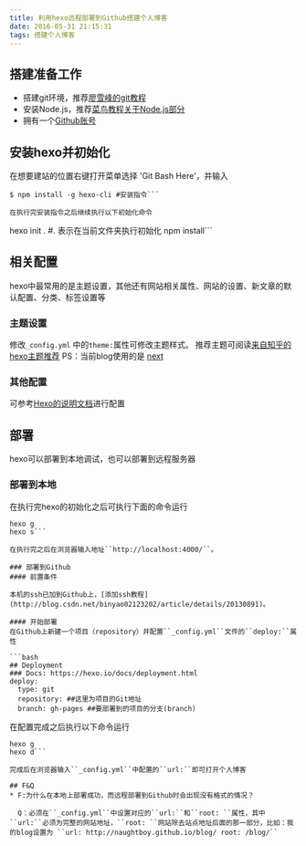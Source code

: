 ```yaml
---
title: 利用hexo远程部署到Github搭建个人博客
date: 2016-05-31 21:15:31
tags: 搭建个人博客
---
```


## 搭建准备工作
* 搭建git环境，推荐[廖雪峰的git教程](http://www.liaoxuefeng.com/wiki/0013739516305929606dd18361248578c67b8067c8c017b000/00137396287703354d8c6c01c904c7d9ff056ae23da865a000)
* 安装Node.js，推荐[菜鸟教程关于Node.js部分](http://www.runoob.com/nodejs/nodejs-install-setup.html)
* 拥有一个[Github账号](https://github.com/)

## 安装hexo并初始化
在想要建站的位置右键打开菜单选择 'Git Bash Here'，并输入
```
$ npm install -g hexo-cli #安装指令```

在执行完安装指令之后继续执行以下初始化命令

```
hexo init .  #. 表示在当前文件夹执行初始化
npm install```


## 相关配置
hexo中最常用的是主题设置，其他还有网站相关属性、网站的设置、新文章的默认配置、分类、标签设置等
### 主题设置
修改``_config.yml`` 中的``theme:``属性可修改主题样式。
推荐主题可阅读[来自知乎的hexo主题推荐](https://www.zhihu.com/question/24422335)
PS：当前blog使用的是 [next](http://theme-next.iissnan.com/)
### 其他配置
可参考[Hexo的说明文档](https://hexo.io/zh-cn/docs/configuration.html)进行配置

## 部署
hexo可以部署到本地调试，也可以部署到远程服务器
### 部署到本地
在执行完hexo的初始化之后可执行下面的命令运行

```
hexo g 
hexo s```

在执行完之后在浏览器输入地址``http://localhost:4000/``。

### 部署到Github
#### 前置条件

本机的ssh已加到Github上，[添加ssh教程](http://blog.csdn.net/binyao02123202/article/details/20130891)。

#### 开始部署
在Github上新建一个项目（repository）并配置``_config.yml``文件的``deploy:``属性

```bash
## Deployment
### Docs: https://hexo.io/docs/deployment.html
deploy:
  type: git
  repository: ##这里为项目的Git地址
  branch: gh-pages ##要部署到的项目的分支(branch)
```

在配置完成之后执行以下命令运行

```
hexo g
hexo d```

完成后在浏览器输入``_config.yml``中配置的``url:``即可打开个人博客

## F&Q
* F:为什么在本地上部署成功，而远程部署到Github时会出现没有格式的情况？

  Q：必须在``_config.yml``中设置对应的``url:``和``root: ``属性，其中``url:``必须为完整的网站地址，``root: ``网站除去站点地址后面的那一部分，比如：我的blog设置为 ``url: http://naughtboy.github.io/blog/ root: /blog/``